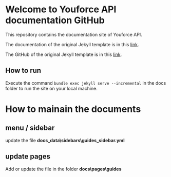 # Welcome to Youforce API documentation GitHub

This repository contains the documentation site of Youforce API.

The documentation of the original Jekyll template is in this [link](https://idratherbewriting.com/documentation-theme-jekyll/index.html).

The GitHub of the original Jekyll template is in this [link](https://github.com/tomjoht/documentation-theme-jekyll).

## How to run

Execute the command ```bundle exec jekyll serve --incremental``` in the docs folder to run the site on your local machine.

# How to mainain the documents

## menu / sidebar
update the file **docs\_data\sidebars\guides_sidebar.yml** 

## update pages
Add or update the file in the folder **docs\pages\guides**

